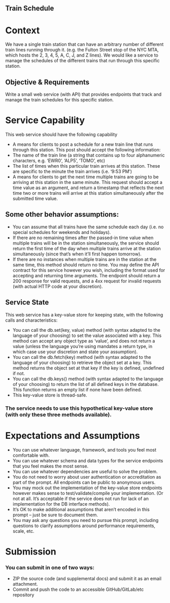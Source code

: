 ## Train Schedule

# Context
We have a single train station that can have an arbitrary number of different train lines running through it. (e.g. the Fulton Street stop of the NYC MTA, which hosts the 2, 3, 4, 5, A, C, J, and Z lines).
We would like a service to manage the schedules of the different trains that run through this specific station.
## Objective & Requirements
Write a small web service (with API) that provides endpoints that track and manage the train schedules for this specific station.
# Service Capability
This web service should have the following capability
- A means for clients to post a schedule for a new train line that runs through this station. This post should accept the following information:
- The name of the train line (a string that contains up to four alphanumeric characters, e.g. ‘EWR0’, ‘ALP5’, ‘TOMO’, etc)
- The list of times when this particular train arrives at this station. These are specific to the minute the train arrives (i.e. ‘9:53 PM’)
- A means for clients to get the next time multiple trains are going to be arriving at this station in the same minute. This request should accept a time value as an argument, and return a timestamp that reflects the next time two or more trains will arrive at this station simultaneously after the submitted time value.
## Some other behavior assumptions:
- You can assume that all trains have the same schedule each day (i.e. no special schedules for weekends and holidays).
- If there are no remaining times after the passed-in time value when multiple trains will be in the station simultaneously, the service should return the first time of the day when multiple trains arrive at the station simultaneously (since that’s when it’ll first happen tomorrow).
- If there are no instances when multiple trains are in the station at the same time, this method should return no time. You may define the API contract for this service however you wish, including the format used for accepting and returning time arguments. The endpoint should return a 200 response for valid requests, and a 4xx request for invalid requests (with actual HTTP code at your discretion).
## Service State
This web service has a key-value store for keeping state, with the following calls and characteristics:
- You can call the db.set(key, value) method (with syntax adapted to the language of your choosing) to set the value associated with a key. This method can accept any object type as ‘value’, and does not return a value (unless the language you’re using mandates a return type, in which case use your discretion and state your assumption).
- You can call the db.fetch(key) method (with syntax adapted to the language of your choosing) to retrieve the object set at a key. This method returns the object set at that key if the key is defined, undefined if not.
- You can call the db.keys() method (with syntax adapted to the language of your choosing) to return the list of all defined keys in the database. This function returns an empty list if none have been defined.
- This key-value store is thread-safe.
### The service needs to use this hypothetical key-value store (with only these three methods available).


# Expectations and Assumptions
- You can use whatever language, framework, and tools you feel most comfortable with.
- You can use whatever schema and data types for the service endpoints that you feel makes the most sense.
- You can use whatever dependencies are useful to solve the problem.
- You do not need to worry about user authentication or accreditation as part of the prompt. All endpoints can be public to anonymous users.
- You may mock out the implementation of the key-value store endpoints however makes sense to test/validate/compile your implementation. (Or not at all. It’s acceptable if the service does not run for lack of an implementation for the DB interface methods).
- It’s OK to make additional assumptions that aren’t encoded in this prompt – just be sure to document them.
- You may ask any questions you need to pursue this prompt, including questions to clarify assumptions around performance requirements, scale, etc.
# Submission
### You can submit in one of two ways:
- ZIP the source code (and supplemental docs) and submit it as an email attachment.
- Commit and push the code to an accessible GitHub/GitLab/etc repository

